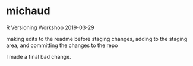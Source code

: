 # michaud
R Versioning Workshop 2019-03-29

making edits to the readme before staging changes, adding to the staging area, and committing the changes to the repo


I made a final bad change. 